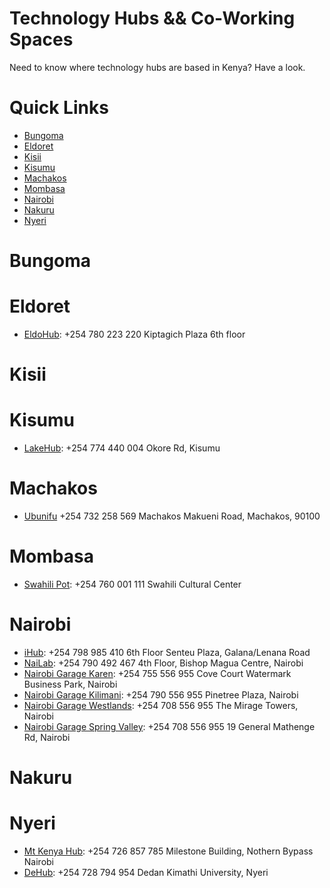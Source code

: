 # Technology Hubs && Co-Working Spaces
Need to know where technology hubs are based in Kenya? Have a look.

# Quick Links

* [Bungoma](https://github.com/ItsMurumba/tech-hubs#bungoma)
* [Eldoret](https://github.com/ItsMurumba/tech-hubs#eldoret)
* [Kisii](https://github.com/ItsMurumba/tech-hubs#kisii)
* [Kisumu](https://github.com/ItsMurumba/tech-hubs#kisumu)
* [Machakos](https://github.com/ItsMurumba/tech-hubs#machakos)
* [Mombasa](https://github.com/ItsMurumba/tech-hubs#mombasa)
* [Nairobi](https://github.com/ItsMurumba/tech-hubs#nairobi)
* [Nakuru](https://github.com/ItsMurumba/tech-hubs#nakuru)
* [Nyeri](https://github.com/ItsMurumba/tech-hubs#nyeri)

# Bungoma

# Eldoret
* [EldoHub](https://www.eldohub.co.ke/): +254  780 223 220 Kiptagich Plaza 6th floor

# Kisii

# Kisumu
* [LakeHub](https://lakehub.co.ke/): +254 774 440 004 Okore Rd, Kisumu

# Machakos
* [Ubunifu](http://www.ubunifuhubs.net/) +254 732 258 569 Machakos Makueni Road, Machakos, 90100



# Mombasa
* [Swahili Pot](https://swahilipothub.co.ke/): +254 760 001 111 Swahili Cultural Center



# Nairobi
* [iHub](https://ihub.co.ke/): +254 798 985 410 6th Floor Senteu Plaza, Galana/Lenana Road
* [NaiLab](https://nailab.co/):  +254 790 492 467 4th Floor, Bishop Magua Centre, Nairobi
* [Nairobi Garage Karen](https://nairobigarage.com/office-space-in-karen/):  +254 755 556 955 Cove Court Watermark Business Park, Nairobi
* [Nairobi Garage Kilimani](https://nairobigarage.com/office-space-in-kilimani/): +254 790 556 955 Pinetree Plaza, Nairobi
* [Nairobi Garage Westlands](https://nairobigarage.com/office-in-westlands/): +254 708 556 955 The Mirage Towers, Nairobi
* [Nairobi Garage Spring Valley](https://nairobigarage.com/office-space-in-spring-valley/): +254 708 556 955 19 General Mathenge Rd, Nairobi

# Nakuru





# Nyeri
* [Mt Kenya Hub](https://mtkenyahub.com/ea/): +254 726 857 785 Milestone Building, Nothern Bypass Nairobi
* [DeHub](https://dehub.dkut.ac.ke/): +254 728 794 954 Dedan Kimathi University, Nyeri

